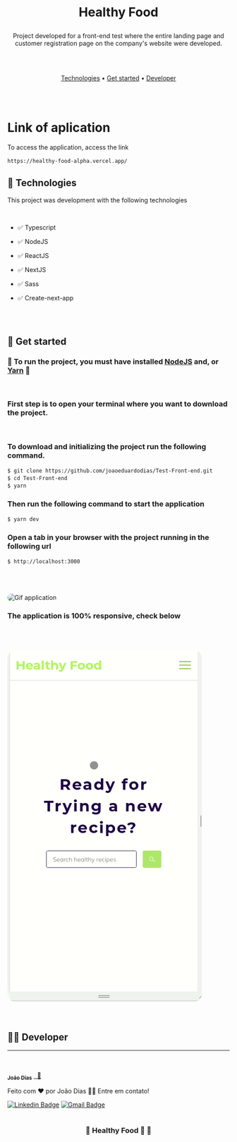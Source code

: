 <h1 align="center">

Healthy Food
</h1>

<p align="center">Project developed for a front-end test where the entire landing page and customer registration page on the company's website were developed.
</p>
<br>
<br>
<p align="center">
 <a href="#Technologies">Technologies</a> •
 <a href="#Get-Started">Get started</a> •
 <a href="#Developer">Developer</a>
</p>
<br>
<br>


  # Link of aplication 

  To access the application, access the link

  ```bash
  https://healthy-food-alpha.vercel.app/
  ```

  ##  🚀  Technologies

  This project was development with the following technologies

<br>

  -   ✅  Typescript
  -   ✅  NodeJS
  -   ✅  ReactJS
  -   ✅  NextJS

  -   ✅  Sass
  -   ✅  Create-next-app



<br>
<br>

## 🏁  Get started

### 🚧 To run the project, you must have installed [NodeJS](https://nodejs.org/en/) and, or [Yarn](https://yarnpkg.com/) 🚧
<br>

### First step is to open your terminal where you want to download the project.

<br>

### To download and initializing the project run the following command.

```bash
$ git clone https://github.com/joaoeduardodias/Test-Front-end.git
$ cd Test-Front-end
$ yarn

```

### Then run the following command to start the application

```bash
$ yarn dev
```

### Open a tab in your browser with the project running in the following url
```bash
$ http://localhost:3000
```

<br />
<br />
<br />


<img style="border-radius: 20px" src="https://github.com/joaoeduardodias/Test-Front-end/blob/master/app/github/testeFront.gif"  alt="Gif application">


### The application is 100% responsive, check below

<br />
<br />
<br />

<img style="border-radius: 20px" src="https://github.com/joaoeduardodias/Test-Front-end/blob/master/app/github/testeFrontMobile.gif"  alt="Gif application responsive">

<br>
<br>
<br>



## 👨‍🔧 Developer
---
<br>
<a href="https://www.linkedin.com/in/jo%C3%A3o-dias-465157183/">
 <img style="border-radius: 50%;" src="https://avatars.githubusercontent.com/u/49342574?v=4" width="100px;" alt=""/>
 <br />
 <sub><b>João Dias</b></sub></a> <a href="https://www.linkedin.com/in/jo%C3%A3o-dias-465157183/" title="João Dias">&nbsp;&nbsp;🚀</a>


Feito com ❤️ por João Dias 👋🏽 Entre em contato!

 [![Linkedin Badge](https://img.shields.io/badge/-João_Dias-blue?style=flat-square&logo=Linkedin&logoColor=white&link=https://www.linkedin.com/in/jo%C3%A3o-dias-465157183/)](https://www.linkedin.com/in/jo%C3%A3o-dias-465157183/)
[![Gmail Badge](https://img.shields.io/badge/-joaoeduardodias123@gmail.com-c14438?style=flat-square&logo=Gmail&logoColor=white&link=mailto:joaoeduardodias123@gmail.com)](mailto:joaoeduardodias123@gmail.com)
<br>
<br>

<h3 align="center">
	🚧  Healthy Food  🚀  🚧
</h3>
